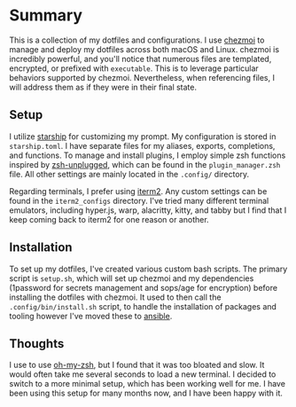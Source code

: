# Summary

This is a collection of my dotfiles and configurations. I use [chezmoi](https://www.chezmoi.io/) to manage and deploy my dotfiles across both macOS and Linux. chezmoi is incredibly powerful, and you'll notice that numerous files are templated, encrypted, or prefixed with `executable`. This is to leverage particular behaviors supported by chezmoi. Nevertheless, when referencing files, I will address them as if they were in their final state.

## Setup

I utilize [starship](https://starship.rs/) for customizing my prompt. My configuration is stored in `starship.toml`. I have separate files for my aliases, exports, completions, and functions. To manage and install plugins, I employ simple zsh functions inspired by [zsh-unplugged](https://github.com/mattmc3/zsh_unplugged), which can be found in the `plugin_manager.zsh` file. All other settings are mainly located in the `.config/` directory.

Regarding terminals, I prefer using [iterm2](https://iterm2.com/). Any custom settings can be found in the `iterm2_configs` directory. I've tried many different terminal emulators, including hyper.js, warp, alacritty, kitty, and tabby but I find that I keep coming back to iterm2 for one reason or another.

## Installation

To set up my dotfiles, I've created various custom bash scripts. The primary script is `setup.sh`, which will set up chezmoi and my dependencies (1password for secrets management and sops/age for encryption) before installing the dotfiles with chezmoi. It used to then call the `.config/bin/install.sh` script, to handle the installation of packages and tooling however I've moved these to [ansible](https://github.com/timmyb824/automation_ansible).

## Thoughts

I use to use [oh-my-zsh](https://ohmyz.sh/), but I found that it was too bloated and slow. It would often take me several seconds to load a new terminal. I decided to switch to a more minimal setup, which has been working well for me. I have been using this setup for many months now, and I have been happy with it.
